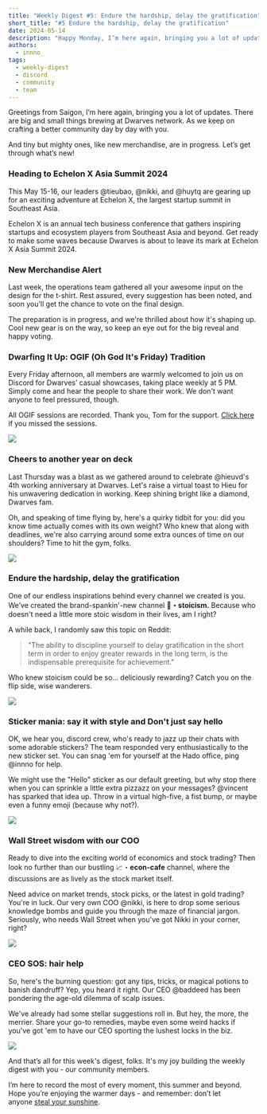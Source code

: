 ```yaml
---
title: "Weekly Digest #5: Endure the hardship, delay the gratification"
short_title: "#5 Endure the hardship, delay the gratification"
date: 2024-05-14
description: "Happy Monday, I’m here again, bringing you a lot of updates. There are big and small things brewing at Dwarves network. As we keep on crafting a better community day by day with you."
authors:
  - innno_
tags:
  - weekly-digest
  - discord
  - community
  - team
---
```


Greetings from Saigon, I’m here again, bringing you a lot of updates. There are big and small things brewing at Dwarves network. As we keep on crafting a better community day by day with you. 

And tiny but mighty ones, like new merchandise, are in progress. Let’s get through what’s new! 

### Heading to Echelon X Asia Summit 2024
This May 15-16, our leaders @tieubao, @nikki, and @huytq are gearing up for an exciting adventure at Echelon X, the largest startup summit in Southeast Asia.

Echelon X is an annual tech business conference that gathers inspiring startups and ecosystem players from Southeast Asia and beyond. Get ready to make some waves because Dwarves is about to leave its mark at Echelon X Asia Summit 2024.

### New Merchandise Alert
Last week, the operations team gathered all your awesome input on the design for the t-shirt. Rest assured, every suggestion has been noted, and soon you'll get the chance to vote on the final design. 

The preparation is in progress, and we're thrilled about how it's shaping up.  Cool new gear is on the way, so keep an eye out for the big reveal and happy voting.

### Dwarfing It Up: OGIF (Oh God It's Friday) Tradition
Every Friday afternoon, all members are warmly welcomed to join us on Discord for Dwarves’ casual showcases, taking place weekly at 5 PM. Simply come and hear the people to share their work. We don't want anyone to feel pressured, though. 

All OGIF sessions are recorded. Thank you, Tom for the support. [Click here](https://memo.d.foundation/changelog/3-ogif-office-hours-0419/) if you missed the sessions.

![](assets/5-endure-the-hardship-delay-the-gratification-ogif.webp)

### Cheers to another year on deck
Last Thursday was a blast as we gathered around to celebrate @hieuvd's 4th working anniversary at Dwarves. Let's raise a virtual toast to Hieu for his unwavering dedication in working. Keep shining bright like a diamond, Dwarves fam.

Oh, and speaking of time flying by, here's a quirky tidbit for you: did you know time actually comes with its own weight? Who knew that along with deadlines, we're also carrying around some extra ounces of time on our shoulders? Time to hit the gym, folks.

![](assets/5-endure-the-hardship-delay-the-gratification-celebrate.webp)

### Endure the hardship, delay the gratification
One of our endless inspirations behind every channel we created is you. We’ve created the brand-spankin'-new channel **👑・stoicism.** Because who doesn't need a little more stoic wisdom in their lives, am I right?

A while back, I randomly saw this topic on Reddit:

>
> "The ability to discipline yourself to delay gratification in the short term in order to enjoy greater rewards in the long term, is the indispensable prerequisite for achievement."

Who knew stoicism could be so... deliciously rewarding? Catch you on the flip side, wise wanderers.

![](assets/5-endure-the-hardship-delay-the-gratification-stocism.webp)

### Sticker mania: say it with style and Don't just say hello
OK, we hear you, discord crew, who's ready to jazz up their chats with some adorable stickers? The team responded very enthusiastically to the new sticker set. You can snag 'em for yourself at the Hado office, ping @innno for help.

We might use the "Hello" sticker as our default greeting, but why stop there when you can sprinkle a little extra pizzazz on your messages? @vincent has sparked that idea up. Throw in a virtual high-five, a fist bump, or maybe even a funny emoji (because why not?).

![](assets/5-endure-the-hardship-delay-the-gratification-sticker.webp)

### Wall Street wisdom with our COO
Ready to dive into the exciting world of economics and stock trading? Then look no further than our bustling 📈・**econ-cafe** channel, where the discussions are as lively as the stock market itself.

Need advice on market trends, stock picks, or the latest in gold trading? You're in luck. Our very own COO @nikki, is here to drop some serious knowledge bombs and guide you through the maze of financial jargon. Seriously, who needs Wall Street when you've got Nikki in your corner, right?

![](assets/5-endure-the-hardship-delay-the-gratification-econ.webp)

### CEO SOS: hair help
So, here's the burning question: got any tips, tricks, or magical potions to banish dandruff? Yep, you heard it right. Our CEO @baddeed has been pondering the age-old dilemma of scalp issues. 

We've already had some stellar suggestions roll in. But hey, the more, the merrier. Share your go-to remedies, maybe even some weird hacks if you've got 'em to have our CEO sporting the lushest locks in the biz.

![](assets/5-endure-the-hardship-delay-the-gratification-haircare.webp)

And that’s all for this week's digest, folks. It's my joy building the weekly digest with you - our community members.

I’m here to record the most of every moment, this summer and beyond. Hope you’re enjoying the warmer days - and remember: don’t let anyone [steal your sunshine](https://www.youtube.com/watch?v=E1fzJ_AYajA).
